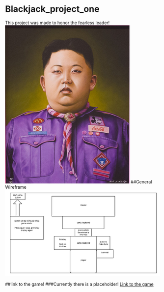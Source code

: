 # Blackjack_project_one
This project was made to honor the fearless leader!
![](./fearless_leader.png)
##General Wireframe
![](./wireframe_blackjack.png)

##link to the game!
###Currently there is a placeholder!
[Link to the game](http://corgiorgy.com/)
